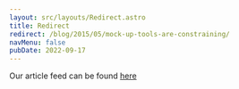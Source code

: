 ```yaml
---
layout: src/layouts/Redirect.astro
title: Redirect
redirect: /blog/2015/05/mock-up-tools-are-constraining/
navMenu: false
pubDate: 2022-09-17
---
```

<div>
Our article feed can be found <a href="/blog/2015/05/mock-up-tools-are-constraining/">here</a>
</div>
